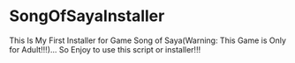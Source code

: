 # SongOfSayaInstaller

This Is My First Installer for Game Song of Saya(Warning: This Game is Only for Adult!!!)... So Enjoy to use this script or installer!!!
